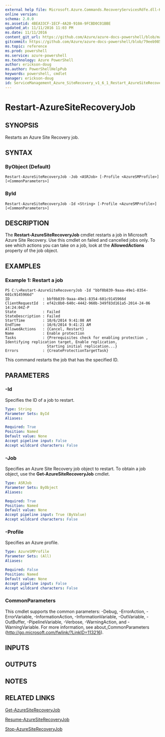 ```yaml
---
external help file: Microsoft.Azure.Commands.RecoveryServicesRdfe.dll-Help.xml
online version: 
schema: 2.0.0
ms.assetid: 4BEA33CF-1ECF-4A20-910A-9FCBD0C01BBE
updated_at: 11/11/2016 11:03 PM
ms.date: 11/11/2016
content_git_url: https://github.com/Azure/azure-docs-powershell/blob/master/azureps-cmdlets-docs/ServiceManagement/Azure.SiteRecovery/v1.6.1/Restart-AzureSiteRecoveryJob.md
gitcommit: https://github.com/Azure/azure-docs-powershell/blob/79eeb985ea480979357fb4695832a0c3d29a48bf/azureps-cmdlets-docs/ServiceManagement/Azure.SiteRecovery/v1.6.1/Restart-AzureSiteRecoveryJob.md
ms.topic: reference
ms.prod: powershell
ms.service: azure-powershell
ms.technology: Azure PowerShell
author: erickson-doug
ms.author: PowerShellHelpPub
keywords: powershell, cmdlet
manager: erickson-doug
id: ServiceManagement_Azure_SiteRecovery_v1_6_1_Restart_AzureSiteRecoveryJob_md
---
```


# Restart-AzureSiteRecoveryJob

## SYNOPSIS
Restarts an Azure Site Recovery job.

## SYNTAX

### ByObject (Default)
```
Restart-AzureSiteRecoveryJob -Job <ASRJob> [-Profile <AzureSMProfile>] [<CommonParameters>]
```

### ById
```
Restart-AzureSiteRecoveryJob -Id <String> [-Profile <AzureSMProfile>] [<CommonParameters>]
```

## DESCRIPTION
The **Restart-AzureSiteRecoveryJob** cmdlet restarts a job in Microsoft Azure Site Recovery.
Use this cmdlet on failed and cancelled jobs only.
To see which actions you can take on a job, look at the **AllowedActions** property of the job object.

## EXAMPLES

### Example 1: Restart a job
```
PS C:\>Restart-AzureSiteRecoveryJob -Id "bbf0b839-9aaa-49e1-8354-601c9145966d"
ID               : bbf0b839-9aaa-49e1-8354-601c9145966d
ClientRequestId  : ef42c8b0-640c-4442-960b-349f83d161a5-2014-24-06 14:24:04Z-P
State            : Failed
StateDescription : Failed
StartTime        : 10/6/2014 9:41:08 AM
EndTime          : 10/6/2014 9:41:21 AM
AllowedActions   : {Cancel, Restart}
Name             : Enable protection
Tasks            : {Prerequisites check for enabling protection , Identifying replication target, Enable replication, 
                   Starting initial replication...} 
Errors           : {CreateProtectionTargetTask}
```

This command restarts the job that has the specified ID.

## PARAMETERS

### -Id
Specifies the ID of a job to restart.

```yaml
Type: String
Parameter Sets: ById
Aliases: 

Required: True
Position: Named
Default value: None
Accept pipeline input: False
Accept wildcard characters: False
```

### -Job
Specifies an Azure Site Recovery job object to restart.
To obtain a job object, use the **Get-AzureSiteRecoveryJob** cmdlet.

```yaml
Type: ASRJob
Parameter Sets: ByObject
Aliases: 

Required: True
Position: Named
Default value: None
Accept pipeline input: True (ByValue)
Accept wildcard characters: False
```

### -Profile
Specifies an Azure profile.

```yaml
Type: AzureSMProfile
Parameter Sets: (All)
Aliases: 

Required: False
Position: Named
Default value: None
Accept pipeline input: False
Accept wildcard characters: False
```

### CommonParameters
This cmdlet supports the common parameters: -Debug, -ErrorAction, -ErrorVariable, -InformationAction, -InformationVariable, -OutVariable, -OutBuffer, -PipelineVariable, -Verbose, -WarningAction, and -WarningVariable. For more information, see about_CommonParameters (http://go.microsoft.com/fwlink/?LinkID=113216).

## INPUTS

## OUTPUTS

## NOTES

## RELATED LINKS

[Get-AzureSiteRecoveryJob](xref:ServiceManagement/Azure.SiteRecovery/v1.6.1/Get-AzureSiteRecoveryJob.md)

[Resume-AzureSiteRecoveryJob](xref:ServiceManagement/Azure.SiteRecovery/v1.6.1/Resume-AzureSiteRecoveryJob.md)

[Stop-AzureSiteRecoveryJob](xref:ServiceManagement/Azure.SiteRecovery/v1.6.1/Stop-AzureSiteRecoveryJob.md)



